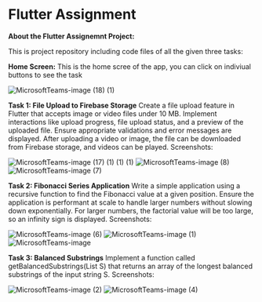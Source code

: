 # Flutter Assignment

**About the Flutter Assignemnt Project:**

This is project repository including code files of all the given three tasks:

**Home Screen:**
This is the home scree of the app, you can click on indiviual buttons to see the task 

![MicrosoftTeams-image (18) (1)](https://github.com/gaurav1246/Flutter-Assignment/assets/16500290/527f705e-222e-4407-90c9-cf8c035781b6)


**Task 1: File Upload to Firebase Storage**
Create a file upload feature in Flutter that accepts image or video files under 10 MB. Implement interactions like upload progress, file upload status, and a preview of the uploaded file. Ensure appropriate validations and error messages are displayed.
After uploading a video or image, the file can be downloaded from Firebase storage, and videos can be played.
Screenshots:

![MicrosoftTeams-image (17) (1) (1) (1)](https://github.com/gaurav1246/Flutter-Assignment/assets/16500290/ecaedc41-e72b-40cf-a919-3c385e796ac6)
![MicrosoftTeams-image (8)](https://github.com/gaurav1246/Flutter-Assignment/assets/16500290/cab38912-1c52-4672-b21d-3d6f8f493ecc)
![MicrosoftTeams-image (7)](https://github.com/gaurav1246/Flutter-Assignment/assets/16500290/14a22c3c-a481-4ccb-b55a-88c1eae259fc)



**Task 2: Fibonacci Series Application**
Write a simple application using a recursive function to find the Fibonacci value at a given position. Ensure the application is performant at scale to handle larger numbers without slowing down exponentially.
For larger numbers, the factorial value will be too large, so an infinity sign is displayed.
Screenshots:

![MicrosoftTeams-image (6)](https://github.com/gaurav1246/Flutter-Assignment/assets/16500290/2780f902-04d5-4e06-bcbf-181b5e711ae8)
![MicrosoftTeams-image (1)](https://github.com/gaurav1246/Flutter-Assignment/assets/16500290/1755e694-92a8-406d-b9b6-3be8f42c8fb0)
![MicrosoftTeams-image](https://github.com/gaurav1246/Flutter-Assignment/assets/16500290/0310d3c4-fa63-46e2-8f23-0c7b2a475ea5)



**Task 3: Balanced Substrings**
Implement a function called getBalancedSubstrings(List<String> S) that returns an array of the longest balanced substrings of the input string S.
Screenshots:

![MicrosoftTeams-image (2)](https://github.com/gaurav1246/Flutter-Assignment/assets/16500290/ab764693-2983-42f5-bb64-5a993542f915)
![MicrosoftTeams-image (4)](https://github.com/gaurav1246/Flutter-Assignment/assets/16500290/0d4d06b1-a74a-4453-9fd7-522d85598858)
